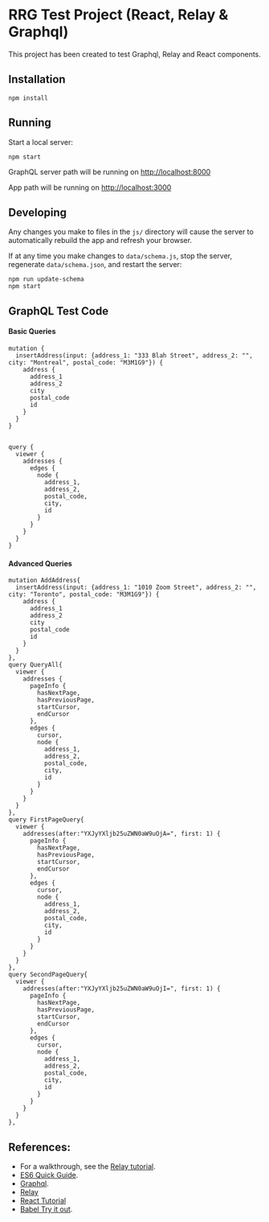 # RRG Test Project (React, Relay & Graphql)

This project has been created to test Graphql, Relay and React components.

## Installation

```
npm install
```

## Running

Start a local server:

```
npm start
```

GraphQL server path will be running on [http://localhost:8000](http://localhost:8000)

App path will be running on [http://localhost:3000](http://localhost:3000)


## Developing

Any changes you make to files in the `js/` directory will cause the server to
automatically rebuild the app and refresh your browser.

If at any time you make changes to `data/schema.js`, stop the server,
regenerate `data/schema.json`, and restart the server:

```
npm run update-schema
npm start
```
## GraphQL Test Code

#### Basic Queries

```
mutation {
  insertAddress(input: {address_1: "333 Blah Street", address_2: "", city: "Montreal", postal_code: "M3M1G9"}) {
    address {
      address_1
      address_2
      city
      postal_code
      id
    }
  }
}


query {
  viewer {
    addresses {
      edges {
        node {
          address_1,
          address_2,
          postal_code,
          city,
          id
        }
      }
    }
  }
}
```

#### Advanced Queries

```
mutation AddAddress{
  insertAddress(input: {address_1: "1010 Zoom Street", address_2: "", city: "Toronto", postal_code: "M3M1G9"}) {
    address {
      address_1
      address_2
      city
      postal_code
      id
    }
  }
},
query QueryAll{
  viewer {
    addresses {
      pageInfo {
        hasNextPage,
        hasPreviousPage,
        startCursor,
        endCursor
      },
      edges {
        cursor,
        node {
          address_1,
          address_2,
          postal_code,
          city,
          id
        }
      }
    }
  }
},
query FirstPageQuery{
  viewer {
    addresses(after:"YXJyYXljb25uZWN0aW9uOjA=", first: 1) {
      pageInfo {
        hasNextPage,
        hasPreviousPage,
        startCursor,
        endCursor
      },
      edges {
        cursor,
        node {
          address_1,
          address_2,
          postal_code,
          city,
          id
        }
      }
    }
  }
},
query SecondPageQuery{
  viewer {
    addresses(after:"YXJyYXljb25uZWN0aW9uOjI=", first: 1) {
      pageInfo {
        hasNextPage,
        hasPreviousPage,
        startCursor,
        endCursor
      },
      edges {
        cursor,
        node {
          address_1,
          address_2,
          postal_code,
          city,
          id
        }
      }
    }
  }
},
```

## References:

- For a walkthrough, see the [Relay tutorial](https://facebook.github.io/relay/docs/tutorial.html).
- [ES6 Quick Guide](http://es6-features.org).
- [Graphql](http://graphql.org/learn/).
- [Relay](https://facebook.github.io/relay/docs/tutorial.html)
- [React Tutorial](https://scotch.io/tutorials/learning-react-getting-started-and-concepts)
- [Babel Try it out](https://babeljs.io/repl/).
